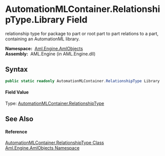 AutomationMLContainer.RelationshipType.Library Field
====================================================
relationship type for package to part or root part to part relations to a part, containing an AutomationML library.

  **Namespace:**  [Aml.Engine.AmlObjects][1]  
  **Assembly:**  AML.Engine (in AML.Engine.dll)

Syntax
------

```csharp
public static readonly AutomationMLContainer.RelationshipType Library
```

#### Field Value
Type: [AutomationMLContainer.RelationshipType][2]

See Also
--------

#### Reference
[AutomationMLContainer.RelationshipType Class][2]  
[Aml.Engine.AmlObjects Namespace][1]  

[1]: ../README.md
[2]: README.md
[3]: https://www.automationml.org
[4]: ../../icons/logoShade.png